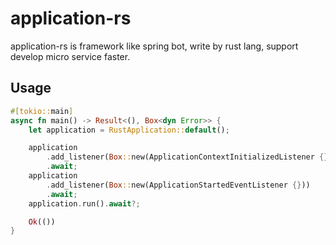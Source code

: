 # application-rs
application-rs is framework like spring bot, write by rust lang, support develop micro service faster.

## Usage
```rust
#[tokio::main]
async fn main() -> Result<(), Box<dyn Error>> {
    let application = RustApplication::default();

    application
        .add_listener(Box::new(ApplicationContextInitializedListener {}))
        .await;
    application
        .add_listener(Box::new(ApplicationStartedEventListener {}))
        .await;
    application.run().await?;

    Ok(())
}

```
